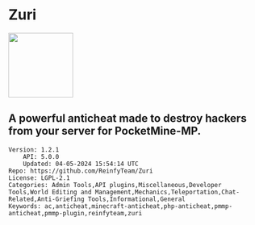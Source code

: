 # Zuri
<img src="https://raw.githubusercontent.com/ReinfyTeam/Zuri/49ad72923b8353fddc1418e4bdf309e319cefd73/icon.png" width="128" height="128" />

## A powerful anticheat made to destroy hackers from your server for PocketMine-MP.
```properties
Version: 1.2.1
    API: 5.0.0
    Updated: 04-05-2024 15:54:14 UTC
Repo: https://github.com/ReinfyTeam/Zuri
License: LGPL-2.1
Categories: Admin Tools,API plugins,Miscellaneous,Developer Tools,World Editing and Management,Mechanics,Teleportation,Chat-Related,Anti-Griefing Tools,Informational,General
Keywords: ac,anticheat,minecraft-anticheat,php-anticheat,pmmp-anticheat,pmmp-plugin,reinfyteam,zuri
```